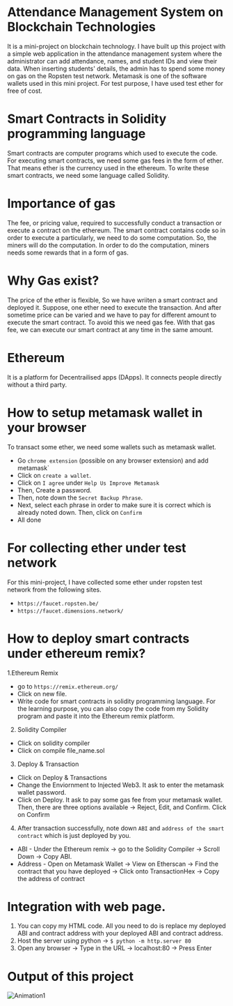 # Attendance Management System on Blockchain Technologies
It is a mini-project on blockchain technology. I have built up this project with a simple web application in the attendance management system where the administrator can add attendance, names, and student IDs and view their data. When inserting students' details, the admin has to spend some money on gas on the Ropsten test network. Metamask is one of the software wallets used in this mini project. For test purpose, I have used test ether for free of cost.
# Smart Contracts in Solidity programming language
Smart contracts are computer programs which used to execute the code. For executing smart contracts, we need some gas fees in the form of ether. That means ether is the currency used in the ethereum. To write these smart contracts, we need some language called Solidity.
# Importance of gas
The fee, or pricing value, required to successfully conduct a transaction or execute a contract on the ethereum. The smart contract contains code so in order to execute a particularly, we need to do some computation. So, the miners will do the computation. In order to do the computation, miners needs some rewards that in a form of gas.
# Why Gas exist?
The price of the ether is flexible, So we have wriiten a smart contract and deployed it. Suppose, one ether need to execute the transaction. And after sometime price can be varied and we have to pay for different amount to execute the smart contract. To avoid this we need gas fee. With that gas fee, we can execute our smart contract at any time in the same amount.
# Ethereum
It is a platform for Decentrailised apps (DApps). It connects people directly without a third party.
# How to setup metamask wallet in your browser
To transact some ether, we need some wallets such as metamask wallet.
* Go `chrome extension` (possible on any browser extension) and add metamask`
* Click on `create a wallet`.
* Click on  `I agree` under `Help Us Improve Metamask`
* Then, Create a password.
* Then, note down the `Secret Backup Phrase`.
* Next, select each phrase in order to make sure it is correct which is already noted down. Then, click on `Confirm` 
* All done
# For collecting ether under test network
For this mini-project, I have collected some ether under ropsten test network from the following sites.
* `https://faucet.ropsten.be/`
* `https://faucet.dimensions.network/`
# How to deploy smart contracts under ethereum remix?
1.Ethereum Remix
  - go to `https://remix.ethereum.org/`
  - Click on new file.
  - Write code for smart contracts in solidity programming language. For the learning purpose, you can also copy the code from my Solidity program and paste it into the Ethereum remix platform.  
2. Solidity Compiler 
  - Click on solidity compiler
  - Click on compile file_name.sol
3. Deploy & Transaction
  - Click on Deploy & Transactions
  - Change the Enviornment to Injected Web3. It ask to enter the metamask wallet password.
  - Click on Deploy. It ask to pay some gas fee from your metamask wallet. Then, there are three options available -> Reject, Edit, and Confirm. Click on Confirm
 4. After transaction successfully, note down `ABI` and `address of the smart contract` which is just deployed by you.
  - ABI - Under the Ethereum remix -> go to the Solidity Compiler -> Scroll Down -> Copy ABI.
  - Address - Open on Metamask Wallet -> View on Etherscan -> Find the contract that you have deployed -> Click onto TransactionHex -> Copy the address of contract
# Integration with web page.
1. You can copy my HTML code. All you need to do is replace my deployed ABI and contract address with your deployed ABI and contract address.
2. Host the server using python -> `$ python -m http.server 80`
3. Open any browser -> Type in the URL -> localhost:80 -> Press Enter
# Output of this project
![Animation1](https://user-images.githubusercontent.com/70742988/147640817-88e6b198-1793-4d48-9343-887972555609.gif)
